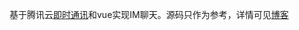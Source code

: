基于腾讯云[即时通讯](https://cloud.tencent.com/document/product/269/37411)和vue实现IM聊天。源码只作为参考，详情可见[博客](https://aiolimp.github.io/2021/02/01/IM%E8%81%8A%E5%A4%A9/)
